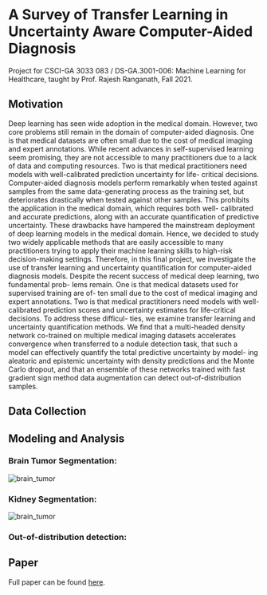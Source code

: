 # A Survey of Transfer Learning in Uncertainty Aware Computer-Aided Diagnosis
Project for CSCI-GA 3033 083 / DS-GA.3001-006: Machine Learning for Healthcare, taught by Prof. Rajesh Ranganath, Fall 2021.

## Motivation
Deep learning has seen wide adoption in the medical domain. However, two core problems still remain in the domain of computer-aided diagnosis. One is that medical datasets are often small due to the cost of medical imaging and expert annotations. While recent advances in self-supervised learning seem promising, they are not accessible to many practitioners due to a lack of data and computing resources. Two is that medical practitioners need models with well-calibrated prediction uncertainty for life- critical decisions. Computer-aided diagnosis models perform remarkably when tested against samples from the same data-generating process as the training set, but deteriorates drastically when tested against other samples. This prohibits the application in the medical domain, which requires both well- calibrated and accurate predictions, along with an accurate quantification of predictive uncertainty. These drawbacks have hampered the mainstream deployment of deep learning models in the medical domain. Hence, we decided to study two widely applicable methods that are easily accessible to many practitioners trying to apply their machine learning skills to high-risk decision-making settings. Therefore, in this final project, we investigate the use of transfer learning and uncertainty quantification for computer-aided diagnosis models.
Despite the recent success of medical deep learning, two fundamental prob- lems remain. One is that medical datasets used for supervised training are of- ten small due to the cost of medical imaging and expert annotations. Two is that medical practitioners need models with well-calibrated prediction scores and uncertainty estimates for life-critical decisions. To address these difficul- ties, we examine transfer learning and uncertainty quantification methods. We find that a multi-headed density network co-trained on multiple medical imaging datasets accelerates convergence when transferred to a nodule detection task, that such a model can effectively quantify the total predictive uncertainty by model- ing aleatoric and epistemic uncertainty with density predictions and the Monte Carlo dropout, and that an ensemble of these networks trained with fast gradient sign method data augmentation can detect out-of-distribution samples.

## Data Collection


## Modeling and Analysis

### Brain Tumor Segmentation:
![brain_tumor](demo/brats_14_samples.gif)
### Kidney Segmentation:
![brain_tumor](demo/kits_merged.gif)
### Out-of-distribution detection:

## Paper
Full paper can be found [here](https://drive.google.com/file/d/1QyUhXMmyKQlslAke4sTUXcZ6wdVsGh7R/view?usp=sharing).
